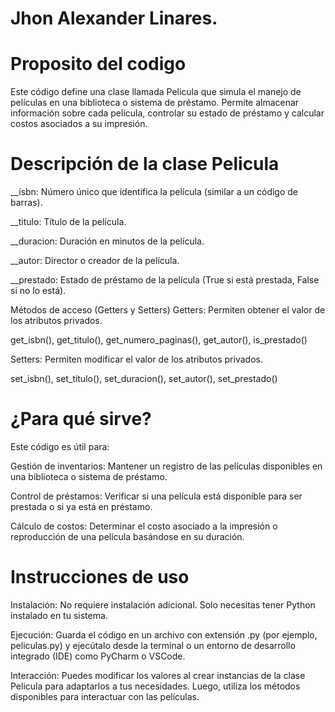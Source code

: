 # Jhon Alexander Linares.

# Proposito del codigo 
Este código define una clase llamada Pelicula que simula el manejo de películas en una biblioteca o sistema de préstamo. Permite almacenar información sobre cada película, controlar su estado de préstamo y calcular costos 
asociados a su impresión.

#  Descripción de la clase Pelicula
__isbn: Número único que identifica la película (similar a un código de barras).

__titulo: Título de la película.

__duracion: Duración en minutos de la película.

__autor: Director o creador de la película.

__prestado: Estado de préstamo de la película (True si está prestada, False si no lo está).

Métodos de acceso (Getters y Setters)
Getters: Permiten obtener el valor de los atributos privados.

get_isbn(), get_titulo(), get_numero_paginas(), get_autor(), is_prestado()

Setters: Permiten modificar el valor de los atributos privados.

set_isbn(), set_titulo(), set_duracion(), set_autor(), set_prestado()

# ¿Para qué sirve?
Este código es útil para:

Gestión de inventarios: Mantener un registro de las películas disponibles en una biblioteca o sistema de préstamo.

Control de préstamos: Verificar si una película está disponible para ser prestada o si ya está en préstamo.

Cálculo de costos: Determinar el costo asociado a la impresión o reproducción de una película basándose en su duración.

# Instrucciones de uso
Instalación: No requiere instalación adicional. Solo necesitas tener Python instalado en tu sistema.

Ejecución: Guarda el código en un archivo con extensión .py (por ejemplo, peliculas.py) y ejecútalo desde la terminal o un entorno de desarrollo integrado (IDE) como PyCharm o VSCode.

Interacción: Puedes modificar los valores al crear instancias de la clase Pelicula para adaptarlos a tus necesidades. Luego, utiliza los métodos disponibles para interactuar con las películas.
